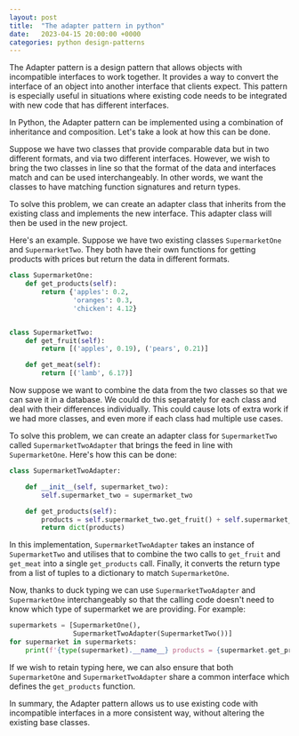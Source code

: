 ```yaml
---
layout: post
title:  "The adapter pattern in python"
date:   2023-04-15 20:00:00 +0000
categories: python design-patterns
---
```


The Adapter pattern is a design pattern that allows objects with incompatible interfaces to work together. It provides a way to convert the interface of an object into another interface that clients expect. This pattern is especially useful in situations where existing code needs to be integrated with new code that has different interfaces.

In Python, the Adapter pattern can be implemented using a combination of inheritance and composition. Let's take a look at how this can be done.

Suppose we have two classes that provide comparable data but in two different formats, and via two different interfaces. However, we wish to bring the two classes in line so that the format of the data and interfaces match and can be used interchangeably. In other words, we want the classes to have matching function signatures and return types.

To solve this problem, we can create an adapter class that inherits from the existing class and implements the new interface. This adapter class will then be used in the new project.

Here's an example. Suppose we have two existing classes `SupermarketOne` and `SupermarketTwo`. They both have their own functions for getting products with prices but return the data in different formats.

```python
class SupermarketOne:
    def get_products(self):
        return {'apples': 0.2,
                'oranges': 0.3,
                'chicken': 4.12}


class SupermarketTwo:
    def get_fruit(self):
        return [('apples', 0.19), ('pears', 0.21)]

    def get_meat(self):
        return [('lamb', 6.17)]
```

Now suppose we want to combine the data from the two classes so that we can save it in a database. We could do this separately for each class and deal with their differences individually. This could cause lots of extra work if we had more classes, and even more if each class had multiple use cases. 

To solve this problem, we can create an adapter class for `SupermarketTwo` called `SupermarketTwoAdapter` that brings the feed in line with `SupermarketOne`. Here's how this can be done:

```python
class SupermarketTwoAdapter:

    def __init__(self, supermarket_two):
        self.supermarket_two = supermarket_two

    def get_products(self):
        products = self.supermarket_two.get_fruit() + self.supermarket_two.get_meat()
        return dict(products)
```

In this implementation, `SupermarketTwoAdapter` takes an instance of `SupermarketTwo` and utilises that to combine the two calls to `get_fruit` and `get_meat` into a single `get_products` call. Finally, it converts the return type from a list of tuples to a dictionary to match `SupermarketOne`.

Now, thanks to duck typing we can use `SupermarketTwoAdapter` and `SupermarketOne` interchangeably so that the calling code doesn't need to know which type of supermarket we are providing. For example:

```python
supermarkets = [SupermarketOne(),
                SupermarketTwoAdapter(SupermarketTwo())]
for supermarket in supermarkets:
    print(f'{type(supermarket).__name__} products = {supermarket.get_products()}')
```

If we wish to retain typing here, we can also ensure that both `SupermarketOne` and `SupermarketTwoAdapter` share a common interface which defines the `get_products` function.

In summary, the Adapter pattern allows us to use existing code with incompatible interfaces in a more consistent way, without altering the existing base classes.